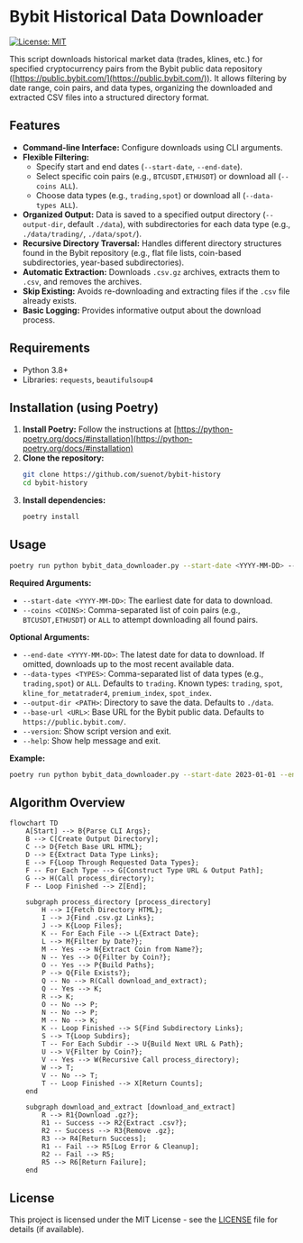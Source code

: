 # Bybit Historical Data Downloader

[![License: MIT](https://img.shields.io/badge/License-MIT-yellow.svg)](https://opensource.org/licenses/MIT)

This script downloads historical market data (trades, klines, etc.) for specified cryptocurrency pairs from the Bybit public data repository ([https://public.bybit.com/](https://public.bybit.com/)). It allows filtering by date range, coin pairs, and data types, organizing the downloaded and extracted CSV files into a structured directory format.

## Features

*   **Command-line Interface:** Configure downloads using CLI arguments.
*   **Flexible Filtering:**
    *   Specify start and end dates (`--start-date`, `--end-date`).
    *   Select specific coin pairs (e.g., `BTCUSDT,ETHUSDT`) or download all (`--coins ALL`).
    *   Choose data types (e.g., `trading,spot`) or download all (`--data-types ALL`).
*   **Organized Output:** Data is saved to a specified output directory (`--output-dir`, default `./data`), with subdirectories for each data type (e.g., `./data/trading/`, `./data/spot/`).
*   **Recursive Directory Traversal:** Handles different directory structures found in the Bybit repository (e.g., flat file lists, coin-based subdirectories, year-based subdirectories).
*   **Automatic Extraction:** Downloads `.csv.gz` archives, extracts them to `.csv`, and removes the archives.
*   **Skip Existing:** Avoids re-downloading and extracting files if the `.csv` file already exists.
*   **Basic Logging:** Provides informative output about the download process.

## Requirements

*   Python 3.8+
*   Libraries: `requests`, `beautifulsoup4`

## Installation (using Poetry)

1.  **Install Poetry:** Follow the instructions at [https://python-poetry.org/docs/#installation](https://python-poetry.org/docs/#installation)
2.  **Clone the repository:**
    ```bash
    git clone https://github.com/suenot/bybit-history
    cd bybit-history
    ```
3.  **Install dependencies:**
    ```bash
    poetry install
    ```

## Usage

```bash
poetry run python bybit_data_downloader.py --start-date <YYYY-MM-DD> --coins <COINS> [OPTIONS]
```

**Required Arguments:**

*   `--start-date <YYYY-MM-DD>`: The earliest date for data to download.
*   `--coins <COINS>`: Comma-separated list of coin pairs (e.g., `BTCUSDT,ETHUSDT`) or `ALL` to attempt downloading all found pairs.

**Optional Arguments:**

*   `--end-date <YYYY-MM-DD>`: The latest date for data to download. If omitted, downloads up to the most recent available data.
*   `--data-types <TYPES>`: Comma-separated list of data types (e.g., `trading,spot`) or `ALL`. Defaults to `trading`. Known types: `trading`, `spot`, `kline_for_metatrader4`, `premium_index`, `spot_index`.
*   `--output-dir <PATH>`: Directory to save the data. Defaults to `./data`.
*   `--base-url <URL>`: Base URL for the Bybit public data. Defaults to `https://public.bybit.com/`.
*   `--version`: Show script version and exit.
*   `--help`: Show help message and exit.

**Example:**

```bash
poetry run python bybit_data_downloader.py --start-date 2023-01-01 --end-date 2023-01-31 --coins BTCUSDT,ETHUSDT --data-types trading,spot --output-dir ./bybit_data
```

## Algorithm Overview

```mermaid
flowchart TD
    A[Start] --> B{Parse CLI Args};
    B --> C[Create Output Directory];
    C --> D{Fetch Base URL HTML};
    D --> E{Extract Data Type Links};
    E --> F{Loop Through Requested Data Types};
    F -- For Each Type --> G[Construct Type URL & Output Path];
    G --> H(Call process_directory);
    F -- Loop Finished --> Z[End];

    subgraph process_directory [process_directory]
        H --> I{Fetch Directory HTML};
        I --> J{Find .csv.gz Links};
        J --> K{Loop Files};
        K -- For Each File --> L{Extract Date};
        L --> M{Filter by Date?};
        M -- Yes --> N{Extract Coin from Name?};
        N -- Yes --> O{Filter by Coin?};
        O -- Yes --> P{Build Paths};
        P --> Q{File Exists?};
        Q -- No --> R(Call download_and_extract);
        Q -- Yes --> K;
        R --> K;
        O -- No --> P; 
        N -- No --> P; 
        M -- No --> K;
        K -- Loop Finished --> S{Find Subdirectory Links};
        S --> T{Loop Subdirs};
        T -- For Each Subdir --> U{Build Next URL & Path};
        U --> V{Filter by Coin?};
        V -- Yes --> W(Recursive Call process_directory);
        W --> T;
        V -- No --> T;
        T -- Loop Finished --> X[Return Counts];
    end

    subgraph download_and_extract [download_and_extract]
        R --> R1{Download .gz?};
        R1 -- Success --> R2{Extract .csv?};
        R2 -- Success --> R3{Remove .gz};
        R3 --> R4[Return Success];
        R1 -- Fail --> R5[Log Error & Cleanup];
        R2 -- Fail --> R5;
        R5 --> R6[Return Failure];
    end
```

## License

This project is licensed under the MIT License - see the [LICENSE](LICENSE) file for details (if available). 